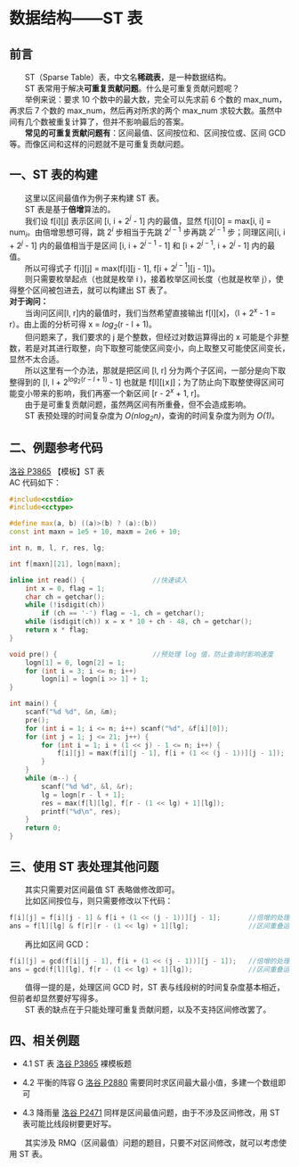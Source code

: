 # 数据结构——ST 表

## 前言

&emsp;&emsp;ST（Sparse Table）表，中文名**稀疏表**，是一种数据结构。</br>
&emsp;&emsp;ST 表常用于解决**可重复贡献问题**。什么是可重复贡献问题呢？</br>
&emsp;&emsp;举例来说：要求 10 个数中的最大数，完全可以先求前 6 个数的 max_num，再求后 7 个数的 max_num，然后再对所求的两个 max_num 求较大数。虽然中间有几个数被重复计算了，但并不影响最后的答案。</br>
&emsp;&emsp;**常见的可重复贡献问题有**：区间最值、区间按位和、区间按位或、区间 GCD 等。而像区间和这样的问题就不是可重复贡献问题。</br>

## 一、ST 表的构建

&emsp;&emsp;这里以区间最值作为例子来构建 ST 表。</br>
&emsp;&emsp;ST 表是基于**倍增**算法的。</br>
&emsp;&emsp;我们设 f[i][j] 表示区间 [i, i + 2$^j$ - 1] 内的最值，显然 f[i][0] = max[i, i] = num$_i$。由倍增思想可得，跳 2$^i$ 步相当于先跳 2$^{i-1}$ 步再跳 2$^{i-1}$ 步；同理区间[i, i + 2$^j$ - 1] 内的最值相当于是区间 [i, i + 2$^{j-1}$ - 1] 和 [i + 2$^{j-1}$, i + 2$^j$ - 1] 内的最值。</br>
&emsp;&emsp;所以可得式子 f[i][j] = max(f[i][j - 1], f[i + 2$^{j-1}$][j - 1])。</br>
&emsp;&emsp;则只需要枚举起点（也就是枚举 i )，接着枚举区间长度（也就是枚举 j），使得整个区间被包进去，就可以构建出 ST 表了。</br>
**对于询问：**</br>
&emsp;&emsp;当询问区间[l, r]内的最值时，我们当然希望直接输出 f[l][x]，（l + 2$^x$ - 1 = r）。由上面的分析可得 x = _log$_2$_(r - l + 1)。</br>
&emsp;&emsp;但问题来了，我们要求的 j 是个整数，但经过对数运算得出的 x 可能是个非整数，若是对其进行取整，向下取整可能使区间变小，向上取整又可能使区间变长，显然不太合适。</br>
&emsp;&emsp;所以这里有一个办法，那就是把区间 [l, r] 分为两个子区间，一部分是向下取整得到的 [l, l + 2$^{log_2(r - l + 1)}$ - 1] 也就是 f[l][$\lfloor$x$\rfloor$]；为了防止向下取整使得区间可能变小带来的影响，我们再塞一个新区间 [r - 2$^x$ + 1, r]。</br>
&emsp;&emsp;由于是可重复贡献问题，虽然两区间有所重叠，但不会造成影响。</br>
&emsp;&emsp;ST 表预处理的时间复杂度为 _O(nlog$_2$n)_，查询的时间复杂度为则为 _O(1)_。</br>

## 二、例题参考代码

[洛谷 P3865](https://www.luogu.com.cn/problem/P3865) 【模板】ST 表
<br>AC 代码如下：<br>

```c++
#include<cstdio>
#include<cctype>

#define max(a, b) ((a)>(b) ? (a):(b))
const int maxn = 1e5 + 10, maxm = 2e6 + 10;

int n, m, l, r, res, lg;

int f[maxn][21], logn[maxn];

inline int read() {                 //快速读入
    int x = 0, flag = 1;
    char ch = getchar();
    while (!isdigit(ch))
        if (ch == '-') flag = -1, ch = getchar();
    while (isdigit(ch)) x = x * 10 + ch - 48, ch = getchar();
    return x * flag;
}

void pre() {                        //预处理 log 值，防止查询时影响速度
    logn[1] = 0, logn[2] = 1;
    for (int i = 3; i <= n; i++)
        logn[i] = logn[i >> 1] + 1;
}

int main() {
    scanf("%d %d", &n, &m);
    pre();
    for (int i = 1; i <= n; i++) scanf("%d", &f[i][0]);                 //f[i][0] 显然就是其本身
    for (int j = 1; j <= 21; j++) {                                     //2 的 21 次方满足两百万数据，若数据变大，这里上限也要变大
        for (int i = 1; i + (1 << j) - 1 <= n; i++) {
            f[i][j] = max(f[i][j - 1], f[i + (1 << (j - 1))][j - 1]);   //倍增的处理
        }
    }
    while (m--) {
        scanf("%d %d", &l, &r);
        lg = logn[r - l + 1];
        res = max(f[l][lg], f[r - (1 << lg) + 1][lg]);                  //区间重叠计算
        printf("%d\n", res);
    }
    return 0;
}
```

## 三、使用 ST 表处理其他问题

&emsp;&emsp;其实只需要对区间最值 ST 表略做修改即可。<br>
&emsp;&emsp;比如区间按位与，则只需要修改以下代码：

```c++
f[i][j] = f[i][j - 1] & f[i + (1 << (j - 1))][j - 1];       //倍增的处理
ans = f[l][lg] & f[r][r - (1 << lg) + 1][lg];               //区间重叠运算
```

&emsp;&emsp;再比如区间 GCD：

```c++
f[i][j] = gcd(f[i][j - 1], f[i + (1 << (j - 1))][j - 1]);   //倍增的处理
ans = gcd(f[l][lg], f[r - (1 << lg) + 1][lg]);              //区间重叠运算
```

&emsp;&emsp;值得一提的是，处理区间 GCD 时，ST 表与线段树的时间复杂度基本相近，但前者却显然要好写得多。<br>
&emsp;&emsp;ST 表的缺点在于只能处理可重复贡献问题，以及不支持区间修改罢了。

## 四、相关例题

-   4.1 ST 表
    [洛谷 P3865](https://www.luogu.com.cn/problem/P3865)
    裸模板题

-   4.2 平衡的阵容 G
    [洛谷 P2880](https://www.luogu.com.cn/problem/P2880)
    需要同时求区间最大最小值，多建一个数组即可

-   4.3 降雨量
    [洛谷 P2471](https://www.luogu.com.cn/problem/P2471)
    同样是区间最值问题，由于不涉及区间修改，用 ST 表可能比线段树要更好写。<br>

&emsp;&emsp;其实涉及 RMQ（区间最值）问题的题目，只要不对区间修改，就可以考虑使用 ST 表。

